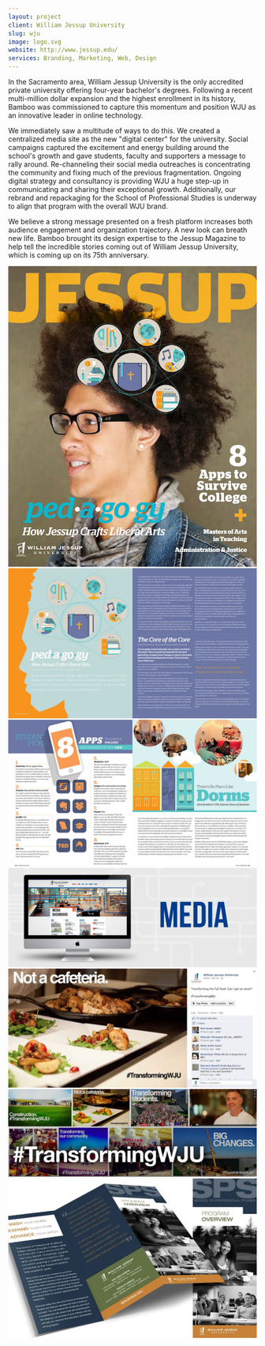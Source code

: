 ```yaml
---
layout: project
client: William Jessup University
slug: wju
image: logo.svg 
website: http://www.jessup.edu/
services: Branding, Marketing, Web, Design
---
```


In the Sacramento area, William Jessup University is the only accredited private university offering four-year bachelor's degrees. Following a recent multi-million dollar expansion and the highest enrollment in its history, Bamboo was commissioned to capture this momentum and position WJU as an innovative leader in online technology. 

We immediately saw a multitude of ways to do this. We created a centralized media site as the new "digital center" for the university. Social campaigns captured the excitement and energy building around the school's growth and gave students, faculty and supporters a message to rally around. Re-channeling their social media outreaches is concentrating the community and fixing much of the previous fragmentation. Ongoing digital strategy and consultancy is providing WJU a huge step-up in communicating and sharing their exceptional growth. Additionally, our rebrand and repackaging for the School of Professional Studies is underway to align that program with the overall WJU brand. 

We believe a strong message presented on a fresh platform increases both audience engagement and organization trajectory. A new look can breath new life. Bamboo brought its design expertise to the Jessup Magazine to help tell the incredible stories coming out of William Jessup University, which is coming up on its 75th anniversary.

![william-jessup](/images/client-assets/william-jessup/01.jpg)
![william-jessup](/images/client-assets/william-jessup/02.jpg)
![william-jessup](/images/client-assets/william-jessup/03.jpg)
![william-jessup](/images/client-assets/william-jessup/04.jpg)
![william-jessup](/images/client-assets/william-jessup/05.jpg)
![william-jessup](/images/client-assets/william-jessup/06.jpg)
![william-jessup](/images/client-assets/william-jessup/07.jpg)
